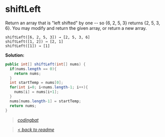 # shiftLeft

Return an array that is "left shifted" by one -- so {6, 2, 5, 3} returns {2, 5, 3, 6}. You may modify and return the given array, or return a new array.

```
shiftLeft([6, 2, 5, 3]) → [2, 5, 3, 6]
shiftLeft([1, 2]) → [2, 1]
shiftLeft([1]) → [1]
```

**Solution:**

```java
public int[] shiftLeft(int[] nums) {
  if(nums.length == 0){
    return nums;
  }
  int startTemp = nums[0];
  for(int i=0; i<nums.length-1; i++){
    nums[i] = nums[i+1];
  }
  nums[nums.length-1] = startTemp;
  return nums;
}
```

> _[codingbat](https://codingbat.com/prob/p105031)_

> [< _back to readme_](FINDREPLACEREADME)